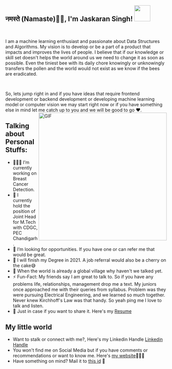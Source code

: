 <h2>नमस्ते (Namaste)🙏🏻, I'm Jaskaran Singh! <img src="https://media.giphy.com/media/12oufCB0MyZ1Go/giphy.gif" width="50"></h2>

<br />

I am a machine learning enthusiast and passionate about Data Structures and Algorithms. My vision is to develop or be a part of a product that impacts and improves the lives of people. I believe that if our knowledge or skill set doesn't helps the world around us we need to change it as soon as possible. Even the tiniest bee with its daily chore knowingly or unknowingly transfers the pollen and the world would not exist as we know if the bees are eradicated.

<br />

So, lets jump right in and if you have ideas that require frontend development or backend development or developing machine learning model or computer vision we may start right now or if you have something else in mind let me catch up to you and we will be good to go :heart:.  
<img align="right" alt="GIF" src="https://media.giphy.com/media/836HiJc7pgzy8iNXCn/giphy.gif" width="400">
  <h2> Talking about Personal Stuffs: </h2>

  - 👨🏽‍💻 I’m currently working on Breast Cancer Detection.
  - 👯 I currently hold the position of Joint Head for M.Tech with CDGC, PEC Chandigarh.
  - 🌱 I’m looking for opportunities. If you have one or can refer me that would be great.
  - 🤔 I will finish my Degree in 2021. A job referral would also be a cherry on the cake:sweat_smile:
  - 💬 When the world is already a global village why haven't we talked yet.
  - ⚡️ Fun-Fact: My friends say I am great to talk to. So if you have any problems life, relationships, management drop me a text. My juniors once approached me with their queries from syllabus. Problem was they were pursuing Electrical Engineering, and we learned so much together. Never knew Kirchhoff's Law was that handy. So yeah ping me I love to talk and listen.
  - 📝 Just in case if you want to share it. Here's my [Resume](https://drive.google.com/file/d/1TIgJ7rDBUYSkbs_QNcIEttJ5BFaIW3nn/view)


<h2> My little world </h2>

   - Want to stalk or connect with me?, Here's my Linkedin Handle [Linkedin Handle](https://www.linkedin.com/in/imaginativeone/)
   - You won't find me on Social Media but if you have comments or recommendations or want to know me. Here's [my website](http://suitup)💭✍🏾
   - Have something on mind? Mail it to [this id](mailto:jaskaran.pta@gmail.com) 📖
